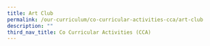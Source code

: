 ```yaml
---
title: Art Club
permalink: /our-curriculum/co-curricular-activities-cca/art-club
description: ""
third_nav_title: Co Curricular Activities (CCA)
---
```

